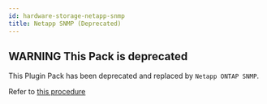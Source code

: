 ```yaml
---
id: hardware-storage-netapp-snmp
title: Netapp SNMP (Deprecated)
---
```


## **WARNING** This Pack is deprecated

This Plugin Pack has been deprecated and replaced by `Netapp ONTAP SNMP`. 

Refer to [this procedure](hardware-storage-netapp-ontap-snmp.md)
